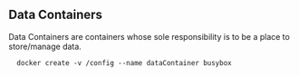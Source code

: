 ## Data Containers

Data Containers are containers whose sole responsibility is to be a place to store/manage data.

`   docker create -v /config --name dataContainer busybox `
